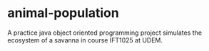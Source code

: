 # animal-population

A practice java object oriented programming project simulates the ecosystem of a savanna in course IFT1025 at UDEM. 


